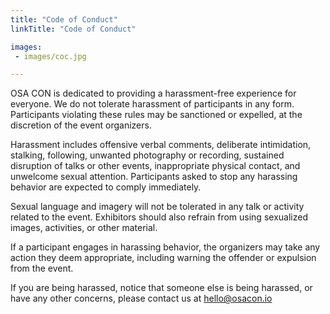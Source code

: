 ```yaml
---
title: "Code of Conduct"
linkTitle: "Code of Conduct"

images:
 - images/coc.jpg

---
```


OSA CON is dedicated to providing a harassment-free experience for everyone. We do not tolerate harassment of participants in any form. Participants violating these rules may be sanctioned or expelled, at the discretion of the event organizers.

Harassment includes offensive verbal comments, deliberate intimidation, stalking, following, unwanted photography or recording, sustained disruption of talks or other events, inappropriate physical contact, and unwelcome sexual attention. Participants asked to stop any harassing behavior are expected to comply immediately.

Sexual language and imagery will not be tolerated in any talk or activity related to the event. Exhibitors should also refrain from using sexualized images, activities, or other material.

If a participant engages in harassing behavior, the organizers may take any action they deem appropriate, including warning the offender or expulsion from the event.

If you are being harassed, notice that someone else is being harassed, or have any other concerns, please contact us at hello@osacon.io